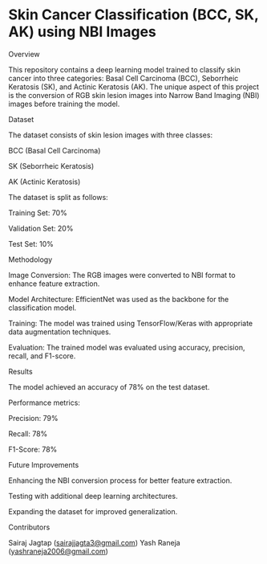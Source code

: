 # Skin Cancer Classification (BCC, SK, AK) using NBI Images

Overview

This repository contains a deep learning model trained to classify skin cancer into three categories: Basal Cell Carcinoma (BCC), Seborrheic Keratosis (SK), and Actinic Keratosis (AK). The unique aspect of this project is the conversion of RGB skin lesion images into Narrow Band Imaging (NBI) images before training the model.

Dataset

The dataset consists of skin lesion images with three classes:

BCC (Basal Cell Carcinoma)

SK (Seborrheic Keratosis)

AK (Actinic Keratosis)

The dataset is split as follows:

Training Set: 70%

Validation Set: 20%

Test Set: 10%

Methodology

Image Conversion: The RGB images were converted to NBI format to enhance feature extraction.

Model Architecture: EfficientNet was used as the backbone for the classification model.

Training: The model was trained using TensorFlow/Keras with appropriate data augmentation techniques.

Evaluation: The trained model was evaluated using accuracy, precision, recall, and F1-score.

Results

The model achieved an accuracy of 78% on the test dataset.

Performance metrics:

Precision: 79%

Recall: 78%

F1-Score: 78%

Future Improvements

Enhancing the NBI conversion process for better feature extraction.

Testing with additional deep learning architectures.

Expanding the dataset for improved generalization.

Contributors

Sairaj Jagtap (sairajjagta3@gmail.com)
Yash Raneja (yashraneja2006@gmail.com)

